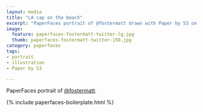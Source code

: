 ```yaml
---
layout: media
title: "LA cap on the beach"
excerpt: "PaperFaces portrait of @fostermatt drawn with Paper by 53 on an iPad."
image: 
  feature: paperfaces-fostermatt-twitter-lg.jpg
  thumb: paperfaces-fostermatt-twitter-150.jpg
category: paperfaces
tags: 
- portrait
- illustration
- Paper by 53

---
```


PaperFaces portrait of [@fostermatt](http://twitter.com/fostermatt).

{% include paperfaces-boilerplate.html %}